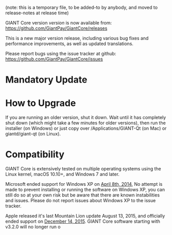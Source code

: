 (note: this is a temporary file, to be added-to by anybody, and moved to release-notes at release time)

GIANT Core version *version* is now available from:  <https://github.com/GiantPay/GiantCore/releases>

This is a new major version release, including various bug fixes and performance improvements, as well as updated translations.

Please report bugs using the issue tracker at github: <https://github.com/GiantPay/GiantCore/issues>


Mandatory Update
==============


How to Upgrade
==============

If you are running an older version, shut it down. Wait until it has completely shut down (which might take a few minutes for older versions), then run the installer (on Windows) or just copy over /Applications/GIANT-Qt (on Mac) or giantd/giant-qt (on Linux).


Compatibility
==============

GIANT Core is extensively tested on multiple operating systems using the Linux kernel, macOS 10.10+, and Windows 7 and later.

Microsoft ended support for Windows XP on [April 8th, 2014](https://www.microsoft.com/en-us/WindowsForBusiness/end-of-xp-support), No attempt is made to prevent installing or running the software on Windows XP, you can still do so at your own risk but be aware that there are known instabilities and issues. Please do not report issues about Windows XP to the issue tracker.

Apple released it's last Mountain Lion update August 13, 2015, and officially ended support on [December 14, 2015](http://news.fnal.gov/2015/10/mac-os-x-mountain-lion-10-8-end-of-life-december-14/). GIANT Core software starting with v3.2.0 will no longer run o